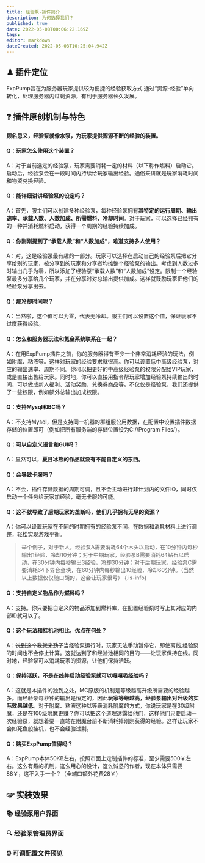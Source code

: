```yaml
---
title: 经验泵-插件简介
description: 为何选择我们？
published: true
date: 2022-05-08T00:06:22.169Z
tags: 
editor: markdown
dateCreated: 2022-05-03T10:25:04.942Z
---
```


## ♟ 插件定位
ExpPump旨在为服务器玩家提供较为便捷的经验获取方式
通过“资源-经验”单向转化，处理服务器内过剩资源，有利于服务器长久发展。

## ❓ 插件原创机制与特色
**顾名思义，经验泵就像水泵，为玩家提供源源不断的经验的装置。**

#### Q：玩家怎么使用这个装置？
A：对于当前选定的经验泵，玩家需要消耗一定的材料（以下称作燃料）启动它。启动后，经验泵会在一段时间内持续给玩家输出经验。通俗来讲就是玩家消耗时间和物资兑换经验。

#### Q：能详细讲讲经验泵的设定吗？
A：首先，服主们可以创建多种经验泵，每种经验泵拥有**其特定的运行周期、输出速率、承载人数、人数加成、所需燃料、冷却时间**。对于玩家，可以选择已经拥有的一种并消耗燃料启动，获得一个周期的经验持续加成。

#### Q：你刚刚提到了“承载人数”和“人数加成”，难道支持多人使用？
A：对，这是经验泵最有趣的一部分。玩家可以选择在启动自己的经验泵后把它分享给别的玩家，被分享到的玩家和分享者均摊整个经验泵的输出。考虑到人数过多时输出几乎为零，所以添加了经验泵“承载人数”和“人数加成”设定。限制一个经验泵最多分享给几个玩家，并在分享时对总输出提供加成。这样就鼓励玩家把他们的经验泵分享出去。

#### Q：那冷却时间呢？
A：当然啦，这个值可以为零，代表无冷却。服主们可以设置这个值，保证玩家不过度获得经验。

#### Q：怎么和服务器玩法和氪金系统联系在一起？
A：在用ExpPump插件之前，你的服务器得有至少一个非常消耗经验的玩法，例如附魔、粘液等。这样对玩家的经验要求就很高。你可以设置低中高级经验泵，对应的输出速率、周期不同。你可以把更好的中高级经验泵的权限分配给VIP玩家，或是直接出售给玩家。同时地，你可以直接用指令帮玩家增加经验泵持续输出的时间，可以做成新人福利、活动奖励、兑换券商品等。不仅仅是经验泵，我们还提供了一些权限，例如额外总输出加成权限。

#### Q：支持Mysql和BC吗？
A：不支持Mysql，但是支持同一机器的群组服公用数据，在配置中设置插件数据存储的位置即可（例如把所有服务端的存储位置设为C://Program Files/）。

#### Q：可以自定义语言和GUI吗？
A：显然可以，**夏日冰熊的作品就没有不能自定义的东西。**

#### Q：会导致卡服吗？
A：不会，插件存储数据的周期可调，且不会主动进行非计划内的文件IO，同时仅启动一个任务给玩家加经验，毫无卡服的可能。

#### Q：这不就导致了后期玩家的垄断吗，他们几乎拥有无尽的资源？
A：你可以设置玩家在不同的时期拥有的经验泵不同，在数据和消耗材料上进行调整，轻松实现游戏平衡。
> 举个例子，对于新人，经验泵A需要消耗64个木头以启动，在10分钟内每秒输出1经验，冷却10分钟；对于中期玩家，经验泵B需要消耗64钻石以启动，在30分钟内每秒输出3经验，冷却30分钟；对于后期玩家，经验泵C需要消耗64下界合金块，在60分钟内每秒输出10经验，冷却60分钟。（当然以上数据仅仅随口胡的，这会让玩家很亏）
{.is-info}


#### Q：支持自定义物品作为燃料吗？
A：支持。你只要把自定义的物品添加到燃料库，在配置经验泵时写上其对应的内部ID就可以了。

#### Q：这个玩法和挂机池相比，优点在何处？
A：~~说到这个我就来劲了~~当经验泵运行时，玩家无法手动暂停它，即使离线,经验泵的时间也不会停止计算。这就达到了和经验池相同的目的——让玩家保持在线。同时地，经验泵可以消耗玩家的资源，让他们保持活跃。

#### Q：保持活跃，不是在线并启动经验泵就可以嘎嘎吸经验吗？
A：这就是本插件的独到之处，MC原版的机制是等级越高升级所需要的经验越多。而经验泵每秒钟的输出是恒定的，因此**玩家等级越高，经验泵输出对升级的实际效果越低**。对于附魔、粘液这种以等级消耗附魔的方式，你说玩家是在30级附魔，还是在100级附魔更赚？你可以把这个道理透露给他们，这样他们只要启动一次经验泵，就想着要一直站在附魔台前不断消耗掉刚刚获得的经验。这样让玩家不会如死鱼般挂机，也不会经验过剩。

#### Q：购买ExpPump值得吗？
A：ExpPump本体50KB左右，按照市面上定制插件的标准，至少需要500￥左右。这么有趣的机制，这么用心的设计，这么诚恳的作者，现在本体只需要88￥，这不入手一个？（全端口额外花费28￥）

## ☞ 实装效果
### 📚 经验泵用户界面
### 🔍 经验泵管理员界面
### ⏰ 可调配置文件预览